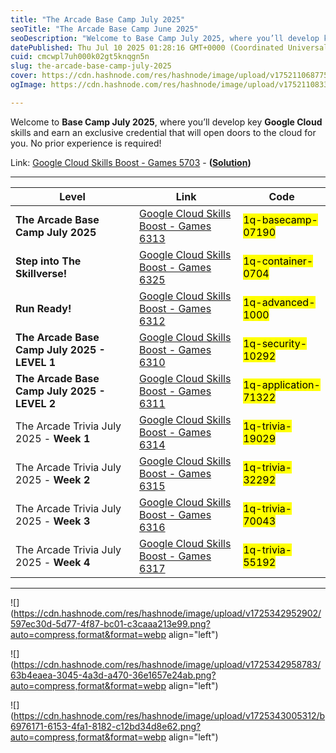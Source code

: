 ```yaml
---
title: "The Arcade Base Camp July 2025"
seoTitle: "The Arcade Base Camp June 2025"
seoDescription: "Welcome to Base Camp July 2025, where you’ll develop key Google Cloud skills and earn an exclusive credential that will open doors to the cloud for you. No "
datePublished: Thu Jul 10 2025 01:28:16 GMT+0000 (Coordinated Universal Time)
cuid: cmcwpl7uh000k02gt5knqgn5n
slug: the-arcade-base-camp-july-2025
cover: https://cdn.hashnode.com/res/hashnode/image/upload/v1752110687750/6dbe7c47-04d4-4baa-90e1-a564a9e98aad.png
ogImage: https://cdn.hashnode.com/res/hashnode/image/upload/v1752110833963/7854bb55-505d-4c85-9b90-9af7053f9c41.png

---
```


Welcome to **Base Camp July 2025**, where you’ll develop key **Google Cloud** skills and earn an exclusive credential that will open doors to the cloud for you. No prior experience is required!

Link: [Google Cloud Skills Boost - Games 5703](https://www.cloudskillsboost.google/games/5703/labs/36448) - **(**[**Solution**](https://eplus.dev/start-here-dont-skip-this-arcade-lab)**)**

---

| **Level** | **Link** | **Code** |
| --- | --- | --- |
| **The Arcade Base Camp July 2025** | [Google Cloud Skills Boost - Games 6313](https://www.cloudskillsboost.google/games/6313) | <mark>1q-basecamp-07190</mark> |
| **Step into The Skillverse!** | [Google Cloud Skills Boost - Games 6325](https://www.cloudskillsboost.google/games/6325) | <mark>1q-container-0704</mark> |
| **Run Ready!** | [Google Cloud Skills Boost - Games 6312](https://www.cloudskillsboost.google/games/6312) | <mark>1q-advanced-1000</mark> |
| **The Arcade Base Camp July 2025 - LEVEL 1** | [Google Cloud Skills Boost - Games 6310](https://www.cloudskillsboost.google/games/6310) | <mark>1q-security-10292</mark> |
| **The Arcade Base Camp July 2025 - LEVEL 2** | [Google Cloud Skills Boost - Games 6311](https://www.cloudskillsboost.google/games/6311) | <mark>1q-application-71322</mark> |
| The Arcade Trivia July 2025 - **Week 1** | [Google Cloud Skills Boost - Games 6314](https://www.cloudskillsboost.google/games/6314) | <mark>1q-trivia-19029</mark> |
| The Arcade Trivia July 2025 - **Week 2** | [Google Cloud Skills Boost - Games 6315](https://www.cloudskillsboost.google/games/6315) | <mark>1q-trivia-32292</mark> |
| The Arcade Trivia July 2025 - **Week 3** | [Google Cloud Skills Boost - Games 6316](https://www.cloudskillsboost.google/games/6316) | <mark>1q-trivia-70043</mark> |
| The Arcade Trivia July 2025 - **Week 4** | [Google Cloud Skills Boost - Games 6317](https://www.cloudskillsboost.google/games/6317) | <mark>1q-trivia-55192</mark> |

---

![](https://cdn.hashnode.com/res/hashnode/image/upload/v1725342952902/597ec30d-5d77-4f87-bc01-c3caaa213e99.png?auto=compress,format&format=webp align="left")

![](https://cdn.hashnode.com/res/hashnode/image/upload/v1725342958783/63b4eaea-3045-4a3d-a470-36e1657e24ab.png?auto=compress,format&format=webp align="left")

![](https://cdn.hashnode.com/res/hashnode/image/upload/v1725343005312/b6976171-6153-4fa1-8182-c12bd34d8e62.png?auto=compress,format&format=webp align="left")